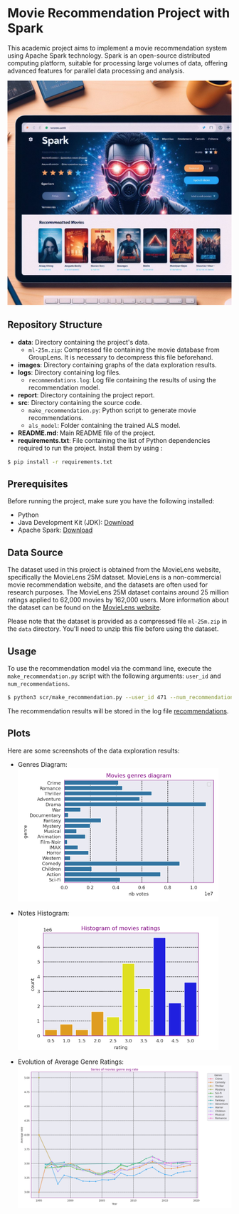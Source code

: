# Movie Recommendation Project with Spark

This academic project aims to implement a movie recommendation system using Apache Spark technology. Spark is an open-source distributed computing platform, suitable for processing large volumes of data, offering advanced features for parallel data processing and analysis.

![Apache Spark](images/im.jpeg)

## Repository Structure

- **data**: Directory containing the project's data.
  - `ml-25m.zip`: Compressed file containing the movie database from GroupLens. It is necessary to decompress this file beforehand.
- **images**: Directory containing graphs of the data exploration results.
- **logs**: Directory containing log files.
  - `recommendations.log`: Log file containing the results of using the recommendation model.
- **report**: Directory containing the project report.
- **src**: Directory containing the source code.
  - `make_recommendation.py`: Python script to generate movie recommendations.
  - `als_model`: Folder containing the trained ALS model.
- **README.md**: Main README file of the project.
- **requirements.txt**: File containing the list of Python dependencies required to run the project. Install them by using : 
```bash
$ pip install -r requirements.txt
```

## Prerequisites

Before running the project, make sure you have the following installed:

- Python
- Java Development Kit (JDK): [Download](https://www.oracle.com/java/technologies/javase/javase8-archive-downloads.html)
- Apache Spark: [Download](https://spark.apache.org/downloads.html)

## Data Source

The dataset used in this project is obtained from the MovieLens website, specifically the MovieLens 25M dataset. MovieLens is a non-commercial movie recommendation website, and the datasets are often used for research purposes. The MovieLens 25M dataset contains around 25 million ratings applied to 62,000 movies by 162,000 users. More information about the dataset can be found on the [MovieLens website](https://grouplens.org/datasets/movielens/25m/).

Please note that the dataset is provided as a compressed file `ml-25m.zip` in the `data` directory. You'll need to unzip this file before using the dataset.


## Usage

To use the recommendation model via the command line, execute the `make_recommendation.py` script with the following arguments: `user_id` and `num_recommendations`.
```bash
$ python3 scr/make_recommendation.py --user_id 471 --num_recommendations 5
```


The recommendation results will be stored in the log file [recommendations](logs/recommendations.log).

## Plots

Here are some screenshots of the data exploration results:

- Genres Diagram: <img src="images/genres_diagram.png" width="450">

- Notes Histogram: <img src="images/notes_bar.png" width="450">

- Evolution of Average Genre Ratings: <img src="images/genres_ranging_series.png" width="550">

